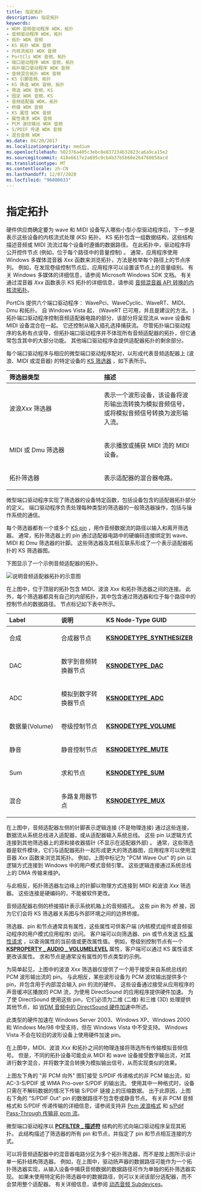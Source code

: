 ```yaml
---
title: 指定拓扑
description: 指定拓扑
keywords:
- WDM 音频驱动程序 WDK，拓扑
- 音频驱动程序 WDK，拓扑
- 拓扑 WDK 音频
- KS 拓扑 WDK 音频
- 内核流拓扑 WDK 音频
- PortCls WDK 音频，拓扑
- 端口驱动程序 WDK 音频，拓扑
- 拓扑端口驱动程序 WDK 音频
- 音频混合拓扑 WDK 音频
- KS 引脚音频、拓扑
- KS 筛选 WDK 音频、拓扑
- 筛选 WDK 音频、KS
- 固定 WDK 音频、KS
- 音频适配器 WDK，拓扑
- 桥接 WDK 音频
- KS 属性 WDK 音频
- 属性请求 WDK 音频
- PCM 波纹输出 WDK 音频
- S/PDIF 传递 WDK 音频
- 混合音频 WDK
ms.date: 04/20/2017
ms.localizationpriority: medium
ms.openlocfilehash: 502376a405c3ebc8e837234b32823ca6a9ca15e2
ms.sourcegitcommit: 418e6617e2a695c9cb4b37b5b60e264760858acd
ms.translationtype: MT
ms.contentlocale: zh-CN
ms.lasthandoff: 12/07/2020
ms.locfileid: "96800633"
---
```

# <a name="specifying-the-topology"></a>指定拓扑

硬件供应商确定要为 wave 和 MIDI 设备写入哪些小型小型驱动程序后，下一步是表示这些设备的内核流式处理 (KS) 拓扑。 KS 拓扑包含一组数据结构，这些结构描述音频或 MIDI 流流过每个设备时遵循的数据路径。 在此拓扑中，驱动程序将公开控件节点 (例如，位于每个路径中的音量控制) 。 通常，应用程序使用 Windows 多媒体混音器 *Xxx* 函数来浏览拓扑，方法是枚举每个路径上的节点序列。 例如，在发现卷级控制节点后，应用程序可以设置该节点上的音量级别。 有关 Windows 多媒体的详细信息，请参阅 Microsoft Windows SDK 文档。 有关通过混音器 *Xxx* 函数表示 KS 拓扑的详细信息，请参阅 [音频混音器 API 转换的内核流拓扑](kernel-streaming-topology-to-audio-mixer-api-translation.md)。

PortCls 提供六个端口驱动程序： WavePci、WaveCyclic、WaveRT、MIDI、Dmu 和拓扑。 自 Windows Vista 起， (WaveRT 已可用，并且是建议的方法。 ) 拓扑端口驱动程序控制音频适配器电路的部分，该部分将呈现流从 wave 设备和 MIDI 设备混合在一起。 它还控制从输入插孔选择捕获流。 尽管拓扑端口驱动程序的名称有点误导，但拓扑端口驱动程序并不体现所有音频适配器的拓扑，但它通常包含其中的大部分功能。 其他端口驱动程序会提供适配器拓扑的剩余部分。

每个端口驱动程序与相应的微型端口驱动程序配对，以形成代表音频适配器上 (波浪、MIDI 或混音器) 的特定设备的 [KS 筛选器](../stream/ks-filters.md) ，如下表所示。

<table>
<colgroup>
<col width="50%" />
<col width="50%" />
</colgroup>
<thead>
<tr class="header">
<th align="left">筛选器类型</th>
<th align="left">描述</th>
</tr>
</thead>
<tbody>
<tr class="odd">
<td align="left"><p>波浪<em>Xxx</em> 筛选器</p></td>
<td align="left"><p>表示一个波形设备，该设备将波形输出流转换为模拟音频信号，或将模拟音频信号转换为波形输入流。</p></td>
</tr>
<tr class="even">
<td align="left"><p>MIDI 或 Dmu 筛选器</p></td>
<td align="left"><p>表示播放或捕获 MIDI 流的 MIDI 设备。</p></td>
</tr>
<tr class="odd">
<td align="left"><p>拓扑筛选器</p></td>
<td align="left"><p>表示适配器的混合器电路。</p></td>
</tr>
</tbody>
</table>

 

微型端口驱动程序实现了筛选器的设备特定函数，包括设备包含的适配器拓扑部分的定义。 端口驱动程序负责处理每种类型的筛选器的一般筛选器操作，包括与操作系统的通信。

每个筛选器都有一个或多个 [KS pin](../stream/ks-pins.md) ，用作音频数据流的路径以输入和离开筛选器。 通常，拓扑筛选器上的 pin 通过适配器电路中的硬编码连接绑定到 wave、MIDI 和 Dmu 筛选器的针脚。 这些筛选器及其相互联系形成了一个表示适配器拓扑的 KS 筛选器图。

下图显示了一个示例音频适配器的拓扑。

![说明音频适配器拓扑的示意图](images/topoexample.png)

在上图中，位于顶层的拓扑包含 MIDI、波浪 *Xxx* 和拓扑筛选器之间的连接。 此外，每个筛选器都具有自己的内部拓扑，其中包含通过筛选器和位于每个路径中的控制节点的数据路径。 节点标记如下表中所示。

<table>
<colgroup>
<col width="33%" />
<col width="33%" />
<col width="33%" />
</colgroup>
<thead>
<tr class="header">
<th align="left">Label</th>
<th align="left">说明</th>
<th align="left">KS Node-Type GUID</th>
</tr>
</thead>
<tbody>
<tr class="odd">
<td align="left"><p>合成</p></td>
<td align="left"><p>合成器节点</p></td>
<td align="left"><a href="/windows-hardware/drivers/audio/ksnodetype-synthesizer" data-raw-source="[&lt;strong&gt;KSNODETYPE_SYNTHESIZER&lt;/strong&gt;](./ksnodetype-synthesizer.md)"><strong>KSNODETYPE_SYNTHESIZER</strong></a></td>
</tr>
<tr class="even">
<td align="left"><p>DAC</p></td>
<td align="left"><p>数字到音频转换器节点</p></td>
<td align="left"><a href="/windows-hardware/drivers/audio/ksnodetype-dac" data-raw-source="[&lt;strong&gt;KSNODETYPE_DAC&lt;/strong&gt;](./ksnodetype-dac.md)"><strong>KSNODETYPE_DAC</strong></a></td>
</tr>
<tr class="odd">
<td align="left"><p>ADC</p></td>
<td align="left"><p>模拟到数字转换器节点</p></td>
<td align="left"><a href="/windows-hardware/drivers/audio/ksnodetype-adc" data-raw-source="[&lt;strong&gt;KSNODETYPE_ADC&lt;/strong&gt;](./ksnodetype-adc.md)"><strong>KSNODETYPE_ADC</strong></a></td>
</tr>
<tr class="even">
<td align="left"><p>数据量(Volume)</p></td>
<td align="left"><p>卷级控制节点</p></td>
<td align="left"><a href="/windows-hardware/drivers/audio/ksnodetype-volume" data-raw-source="[&lt;strong&gt;KSNODETYPE_VOLUME&lt;/strong&gt;](./ksnodetype-volume.md)"><strong>KSNODETYPE_VOLUME</strong></a></td>
</tr>
<tr class="odd">
<td align="left"><p>静音</p></td>
<td align="left"><p>静音控制节点</p></td>
<td align="left"><a href="/windows-hardware/drivers/audio/ksnodetype-mute" data-raw-source="[&lt;strong&gt;KSNODETYPE_MUTE&lt;/strong&gt;](./ksnodetype-mute.md)"><strong>KSNODETYPE_MUTE</strong></a></td>
</tr>
<tr class="even">
<td align="left"><p>Sum</p></td>
<td align="left"><p>求和节点</p></td>
<td align="left"><a href="/windows-hardware/drivers/audio/ksnodetype-sum" data-raw-source="[&lt;strong&gt;KSNODETYPE_SUM&lt;/strong&gt;](./ksnodetype-sum.md)"><strong>KSNODETYPE_SUM</strong></a></td>
</tr>
<tr class="odd">
<td align="left"><p>混合</p></td>
<td align="left"><p>多路复用器节点</p></td>
<td align="left"><a href="/windows-hardware/drivers/audio/ksnodetype-mux" data-raw-source="[&lt;strong&gt;KSNODETYPE_MUX&lt;/strong&gt;](./ksnodetype-mux.md)"><strong>KSNODETYPE_MUX</strong></a></td>
</tr>
</tbody>
</table>

在上图中，音频适配器左侧的针脚表示逻辑连接 (不是物理连接) 通过这些连接，数据流从系统总线进入适配器，或从适配器输入系统总线。 这些 pin 以逻辑方式连接到其他筛选器上的源和接收器插针 (不显示在适配器外部) 。 通常，这些筛选器是软件模块，它们与适配器拓扑一起形成更大的筛选器图，应用程序可以使用混音器 *Xxx* 函数来浏览其拓扑。 例如，上图中标记为 "PCM Wave Out" 的 pin 以逻辑方式连接到 Windows 中的用户模式音频引擎。 这些逻辑连接通过系统总线上的 DMA 传输来维护。

与此相反，拓扑筛选器左边缘上的针脚以物理方式连接到 MIDI 和波浪 *Xxx* 筛选器。 这些连接是硬编码的，不能被软件更改。

音频适配器右侧的桥接插针表示系统机箱上的音频插孔。 这些 pin 称为 *桥* 接，因为它们会将 KS 筛选器关系图与外部环境之间的边界桥接。

筛选器、pin 和节点通常具有属性，这些属性可供客户端 (内核模式组件或音频驱动程序的用户模式应用程序) 访问。 客户端可以向筛选器、pin 或节点发送 [KS 属性请求](../stream/ks-properties.md) ，以查询属性的当前值或更改属性值。 例如，卷级别控制节点有一个 [**KSPROPERTY \_ AUDIO \_ VOLUMELEVEL**](./ksproperty-audio-volumelevel.md) 属性，客户端可以通过 KS 属性请求更改该属性。 求和节点是通常没有属性的节点类型的示例。

为简单起见，上图中的波浪 *Xxx* 筛选器仅提供了一个用于接受来自系统总线的 PCM 波形输出流的 pin。 与此相反，某些波形设备为 PCM 波纹输出提供多个 pin，并包含用于内部混合输入 pin 的流的硬件。 这些设备通过接受从应用程序的声音缓冲区播放的 PCM 流，为使用 DirectSound 的应用程序提供硬件加速。 为了使 DirectSound 使用这些 pin，它们必须为二维 (二维) 和三维 (3D) 处理提供其他节点，如 [WDM 音频中的 DirectSound 硬件加速](directsound-hardware-acceleration-in-wdm-audio.md)中所述。

此类型的硬件加速在 Windows Server 2003、Windows XP、Windows 2000 和 Windows Me/98 中受支持，但在 Windows Vista 中不受支持。 Windows Vista 不会在较旧的波形设备上使用硬件加速 pin。

在上图中，MIDI、波浪 *Xxx* 和拓扑之间的物理连接将筛选所有传输模拟音频信号。 但是，不同的拓扑设备可能会从 MIDI 和 wave 设备接受数字输出流，对其进行数字混合，并将数字混合转换为模拟输出信号，从而实现类似的效果。

上图左下角的 "非 PCM 向外" 图钉接受 S/PDIF 传递格式的非 PCM 输出流，如 AC-3-S/PDIF 或 WMA Pro-over S/PDIF 的输出流。 使用其中一种格式时，设备只需在不解码数据的情况下传输 S/PDIF 链接上的压缩数据。 出于此原因，上图右下角的 "S/PDIF Out" pin 的数据路径不包含卷或静音节点。 有关非 PCM 音频格式和 S/PDIF 传递传输的详细信息，请参阅支持非 [Pcm 波浪格式](supporting-non-pcm-wave-formats.md) 和 [s/Pdif Pass-Through 传输非 pcm 流](s-pdif-pass-through-transmission-of-non-pcm-streams.md)。

微型端口驱动程序以 [**PCFILTER \_ 描述符**](/windows-hardware/drivers/ddi/portcls/ns-portcls-pcfilter_descriptor) 结构的形式向端口驱动程序呈现其拓扑。 此结构描述了筛选器的所有 pin 和节点，并指定了 pin 和节点相互连接的方式。

可以将音频适配器中的混音器电路分区为多个拓扑筛选器，而不是按上图所示设计单一拓扑结构筛选器。 例如，在上图中，驱动扬声器的数据路径可能作为一个拓扑筛选器实现，从输入设备中捕获音频数据的数据路径可作为单独的拓扑筛选器实现。 如果未使用特定拓扑筛选器中的数据路径，则可以关闭该部分适配器，而不会禁用整个适配器。 有关详细信息，请参阅 [动态音频 Subdevices](dynamic-audio-subdevices.md)。
